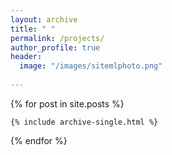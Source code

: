 ```yaml
---
layout: archive
title: " "
permalink: /projects/
author_profile: true
header:
  image: "/images/sitemlphoto.png"
  
---
```


{% for post in site.posts %}

    {% include archive-single.html %}

{% endfor %}
